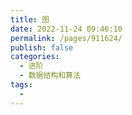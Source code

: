 ```yaml
---
title: 图
date: 2022-11-24 09:46:10
permalink: /pages/911624/
publish: false
categories:
  - 进阶
  - 数据结构和算法
tags:
  - 
---
```

